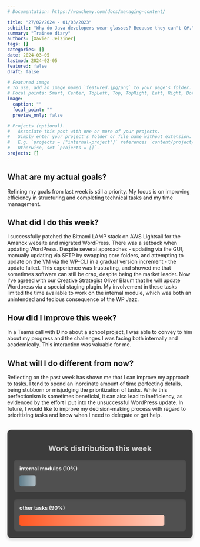 ```yaml
---
# Documentation: https://wowchemy.com/docs/managing-content/

title: "27/02/2024 - 01/03/2023"
subtitle: "Why do Java developers wear glasses? Because they can't C#."
summary: "Trainee diary"
authors: [Xavier Jeiziner]
tags: []
categories: []
date: 2024-03-05
lastmod: 2024-02-05
featured: false
draft: false

# Featured image
# To use, add an image named `featured.jpg/png` to your page's folder.
# Focal points: Smart, Center, TopLeft, Top, TopRight, Left, Right, BottomLeft, Bottom, BottomRight.
image:
  caption: ""
  focal_point: ""
  preview_only: false

# Projects (optional).
#   Associate this post with one or more of your projects.
#   Simply enter your project's folder or file name without extension.
#   E.g. `projects = ["internal-project"]` references `content/project/deep-learning/index.md`.
#   Otherwise, set `projects = []`.
projects: []
---
```

## What are my actual goals?
Refining my goals from last week is still a priority. My focus is on improving efficiency in structuring and completing technical tasks and my time management.

## What did I do this week?
I successfully patched the Bitnami LAMP stack on AWS Lightsail for the Amanox website and migrated WordPress.
There was a setback when updating WordPress. Despite several approaches - updating via the GUI, manually updating via SFTP by swapping core folders, and attempting to update on the VM via the WP-CLI in a gradual version increment - the update failed. This experience was frustrating, and showed me that sometimes software can still be crap, despite being the market leader.
Now I've agreed with our Creative Strategist Oliver Blaum that he will update Wordpress via a special staging plugin.
My involvement in these tasks limited the time available to work on the internal module, which was both an unintended and tedious consequence of the WP Jazz.

## How did I improve this week?
In a Teams call with Dino about a school project, I was able to convey to him about my progress and the challenges I was facing both internally and academically. This interaction was valuable for me.

## What will I do different from now?
Reflecting on the past week has shown me that I can improve my approach to tasks. I tend to spend an inordinate amount of time perfecting details, being stubborn or misjudging the prioritization of tasks. While this perfectionism is sometimes beneficial, it can also lead to inefficiency, as evidenced by the effort I put into the unsuccessful WordPress update. In future, I would like to improve my decision-making process with regard to prioritizing tasks and know when I need to delegate or get help.

<br>
<div style="padding: 18px; padding-top: 10px; color: #eee; background-color: #3c3c3c; border-radius: 10px; box-shadow: 0 4px 8px rgba(0,0,0,0.2);">
  <h2 style="text-align: center; color: #ccc;">Work distribution this week</h2>
  <div style="background-color: #505050; padding: 15px; margin-bottom: 20px; border-radius: 8px; color: #eee; box-shadow: inset 0 2px 4px rgba(0,0,0,0.1);">
    <strong>internal modules (10%)</strong>
    <div style="width: 10%; height: 30px; background: linear-gradient(to right, #607D8B 0%, #B0BEC5 100%); border-radius: 5px; margin-top: 10px;"></div>
  </div>
  <div style="background-color: #505050; padding: 15px; border-radius: 8px; color: #eee; box-shadow: inset 0 2px 4px rgba(0,0,0,0.1);">
    <strong>other tasks (90%)</strong>
    <div style="width: 90%; height: 30px; background: linear-gradient(to right, #FF5722 0%, #FFCCBC 100%); border-radius: 5px; margin-top: 10px;"></div>
  </div>
</div>